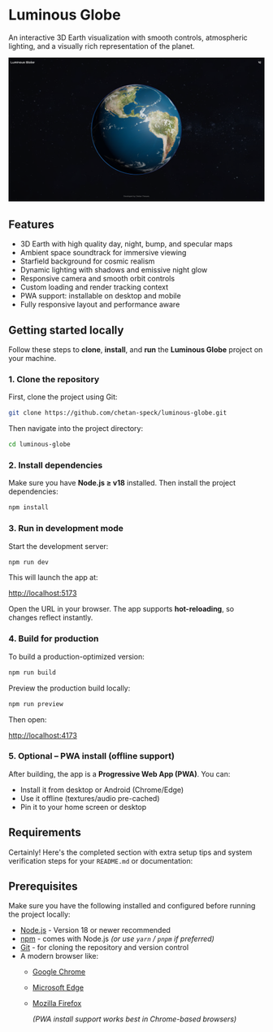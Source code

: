 # Luminous Globe

An interactive 3D Earth visualization with smooth controls, atmospheric lighting, and a visually rich representation of the planet.

![Screenshot](./public/screenshots/screenshot-1920x1080.png)

## Features

- 3D Earth with high quality day, night, bump, and specular maps
- Ambient space soundtrack for immersive viewing
- Starfield background for cosmic realism
- Dynamic lighting with shadows and emissive night glow
- Responsive camera and smooth orbit controls
- Custom loading and render tracking context
- PWA support: installable on desktop and mobile
- Fully responsive layout and performance aware

## Getting started locally

Follow these steps to **clone**, **install**, and **run** the **Luminous Globe** project on your machine.

### 1. Clone the repository

First, clone the project using Git:

```bash
git clone https://github.com/chetan-speck/luminous-globe.git
```

Then navigate into the project directory:

```bash
cd luminous-globe
```

### 2. Install dependencies

Make sure you have **Node.js ≥ v18** installed. Then install the project dependencies:

```bash
npm install
```

### 3. Run in development mode

Start the development server:

```bash
npm run dev
```

This will launch the app at:

[http://localhost:5173](http://localhost:5173)

Open the URL in your browser. The app supports **hot-reloading**, so changes reflect instantly.

### 4. Build for production

To build a production-optimized version:

```bash
npm run build
```

Preview the production build locally:

```bash
npm run preview
```

Then open:

[http://localhost:4173](http://localhost:4173)

### 5. Optional – PWA install (offline support)

After building, the app is a **Progressive Web App (PWA)**. You can:

- Install it from desktop or Android (Chrome/Edge)
- Use it offline (textures/audio pre-cached)
- Pin it to your home screen or desktop

## Requirements

Certainly! Here's the completed section with extra setup tips and system verification steps for your `README.md` or documentation:

## Prerequisites

Make sure you have the following installed and configured before running the project locally:

- [Node.js](https://nodejs.org/en/) - Version 18 or newer recommended
- [npm](https://www.npmjs.com/) - comes with Node.js _(or use `yarn` / `pnpm` if preferred)_
- [Git](https://git-scm.com/) - for cloning the repository and version control
- A modern browser like:
  - [Google Chrome](https://www.google.com/chrome/)
  - [Microsoft Edge](https://www.microsoft.com/edge)
  - [Mozilla Firefox](https://www.mozilla.org/firefox/)

    _(PWA install support works best in Chrome-based browsers)_

